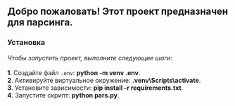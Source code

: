 ## Добро пожаловать! Этот проект предназначен для парсинга.

### Установка

*Чтобы запустить проект, выполните следующие шаги:*<br><br>
**1**. Создайте файл `.env`:  **python -m venv .env**.<br>
**2**. Активируйте виртуальное окружение: **.venv\Scripts\activate**.<br>
**3**. Установите зависимости: **pip install -r requirements.txt**.<br>
**4**. Запустите скрипт: **python pars.py**.<br>

